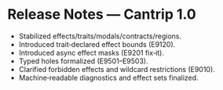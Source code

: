 # Release Notes — Cantrip 1.0

- Stabilized effects/traits/modals/contracts/regions.
- Introduced trait‑declared effect bounds (E9120).
- Introduced async effect masks (E9201 fix‑it).
- Typed holes formalized (E9501–E9503).
- Clarified forbidden effects and wildcard restrictions (E9010).
- Machine‑readable diagnostics and effect sets finalized.
